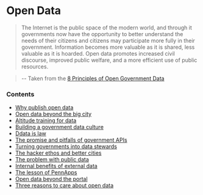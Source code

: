 # Open Data

> The Internet is the public space of the modern world, and through it governments now have the opportunity to better understand the needs of their citizens and citizens may participate more fully in their government. Information becomes more valuable as it is shared, less valuable as it is hoarded. Open data promotes increased civil discourse, improved public welfare, and a more efficient use of public resources.

> -- Taken from the [8 Principles of Open Government Data](https://public.resource.org/8_principles.html)

### Contents

* [Why publish open data](#)
* [Open data beyond the big city](#)
* [Altitude training for data](#)
* [Building a government data culture](#) 
* [Ddata is law](#) 
* [The promise and pitfalls of government APIs](#) 
* [Turning governments into data stewards](#)
* [The hacker ethos and better cities](#)
* [The problem with public data](#) 
* [Internal benefits of external data](#) 
* [The lesson of PennApps](#)
* [Open data beyond the portal](#) 
* [Three reasons to care about open data](#)